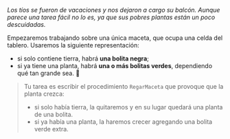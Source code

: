 _Los tíos se fueron de vacaciones y nos dejaron a cargo su balcón. Aunque parece una tarea fácil no lo es, ya que sus pobres plantas están un poco descuidadas._ 

Empezaremos trabajando sobre una única maceta, que ocupa una celda del tablero. Usaremos la siguiente representación:

* si solo contiene tierra, habrá **una bolita negra**;
* si ya tiene una planta, habrá **una o más bolitas verdes**, dependiendo qué tan grande sea. :herb:

> Tu tarea es escribir el procedimiento `RegarMaceta` que provoque que la planta crezca:
> * si solo había tierra, la quitaremos y en su lugar quedará una planta de una bolita.
> * si ya había una planta, la haremos crecer agregando una bolita verde extra.